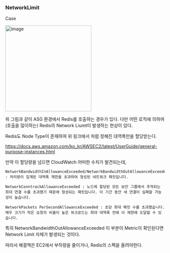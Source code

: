 ### NetworkLimit

Case

<img width="272" alt="image" src="https://github.com/sm55555/Cloud/assets/38831314/8f6f6d5a-59c4-49f7-aa51-71642373151a">

위 그림과 같이 ASG 환경에서 Redis를 호출하는 경우가 있다. 다만 어떤 로직에 의하여(호출을 많이하는) Redis의 Network Liumt이 발생하는 현상이 있다. 

Redis도 Node Type이 존재하여 위 링크에서 처럼 정해진 대역폭만을 할당받는다.

https://docs.aws.amazon.com/ko_kr/AWSEC2/latest/UserGuide/general-purpose-instances.html

만약 이 할당량을 넘으면 CloudWatch 어떠한 수치가 발견되는데,

```
NetworkBandwidthInAllowanceExceeded/NetworkBandwidthOutAllowanceExceeded : 처리량이 집계된 대역폭 제한을 초과하여 형성된 네트워크 패킷입니다.

NetworkConntrackAllowanceExceeded : 노드에 할당된 모든 보안 그룹에서 추적되는 최대 연결 수를 초과했기 때문에 형성되는 패킷입니다. 이 기간 동안 새 연결이 실패할 가능성이 높습니다.

NetworkPackets PerSecondAllowanceExceeded : 초당 최대 패킷 수를 초과했습니다. 매우 크기가 작은 요청의 비율이 높은 워크로드는 최대 대역폭 전에 이 제한에 도달할 수 있습니다.
```

특히 NetworkBandwidthOutAllowanceExceeded 이 부분이 Metric이 확인된다면 Network Limit 자체가 발생되는 것이다.

따라서 해결책은 EC2에서 부하량을 줄이거나, Redis의 스펙을 올려야한다.
